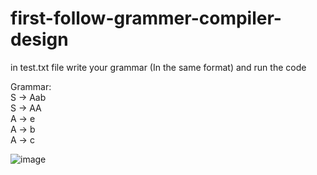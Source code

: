 ﻿# first-follow-grammer-compiler-design

in test.txt file write your grammar (In the same format) and run the code

Grammar:  
S -> Aab   
S -> AA  
A -> e  
A -> b  
A -> c  

![image](https://user-images.githubusercontent.com/54143711/127217460-baa3aef2-17eb-4ca5-a664-3b728079e0ac.png)


